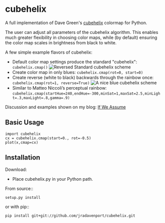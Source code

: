 cubehelix
=========

A full implementation of Dave Green's [cubehelix](http://adsabs.harvard.edu/abs/2011arXiv1108.5083G) colormap for Python.

The user can adjust all parameters of the cubehelix algorithm. 
This enables much greater flexibility in choosing color maps, while (by default) ensuring the color map scales in brightness from black to white.

A few simple example flavors of cubehelix:

- Default color map settings produce the standard "cubehelix": ``cubehelix.cmap()`` ![Reversed Standard cubehelix scheme](http://i.imgur.com/d0VwfK9.png?raw=true)
- Create color map in only blues: ``cubehelix.cmap(rot=0, start=0)``
- Create reverse (white to black) backwards through the rainbow once: ``cubehelix.cmap(rot=1, reverse=True)`` ![A nice blue cubehelix scheme](http://i.imgur.com/Kub0kgA.png)
- Similar to Matteo Niccoli’s perceptual rainbow: ``cubehelix.cmap(startHue=240,endHue=-300,minSat=1,maxSat=2.5,minLight=.3,maxLight=.8,gamma=.9)``

Discussion and examples shown on my blog: [If We Assume](http://www.ifweassume.com/2014/04/cubehelix-colormap-for-python.html)

Basic Usage
-----

    import cubehelix
    cx = cubehelix.cmap(start=0., rot=-0.5)
    plot(x,cmap=cx)


Installation
------------

Download:

- Place cubehelix.py in your Python path.

From source::

    setup.py install

or with pip::

    pip install git+git://github.com/jradavenport/cubehelix.git
